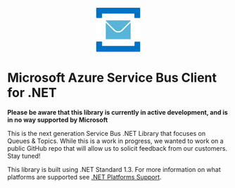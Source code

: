 ﻿<p align="center">
  <img src="service-bus.png" alt="Microsoft Azure Relay" width="100"/>
</p>

# Microsoft Azure Service Bus Client for .NET

**Please be aware that this library is currently in active development, and is in no way supported by Microsoft**

This is the next generation Service Bus .NET Library that focuses on Queues & Topics. While this is a work in progress, we wanted to work on a public GitHub repo that will allow us to solicit feedback from our customers. Stay tuned!

This library is built using .NET Standard 1.3. For more information on what platforms are supported see [.NET Platforms Support](https://docs.microsoft.com/en-us/dotnet/articles/standard/library#net-platforms-support).
